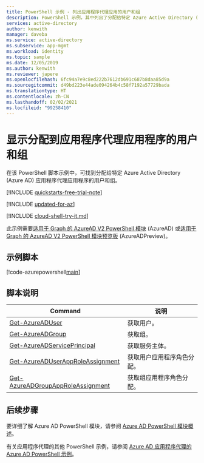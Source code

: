 ```yaml
---
title: PowerShell 示例 - 列出应用程序代理应用的用户和组
description: PowerShell 示例，其中列出了分配给特定 Azure Active Directory (Azure AD) 应用程序代理应用程序的所有用户和组。
services: active-directory
author: kenwith
manager: daveba
ms.service: active-directory
ms.subservice: app-mgmt
ms.workload: identity
ms.topic: sample
ms.date: 12/05/2019
ms.author: kenwith
ms.reviewer: japere
ms.openlocfilehash: 6fc94a7e9c8ed222b7612db691c687b8daa85d9a
ms.sourcegitcommit: d49bd223e44ade094264b4c58f7192a57729bada
ms.translationtype: HT
ms.contentlocale: zh-CN
ms.lasthandoff: 02/02/2021
ms.locfileid: "99258410"
---
```

# <a name="display-users-and-groups-assigned-to-an-application-proxy-application"></a>显示分配到应用程序代理应用程序的用户和组

在该 PowerShell 脚本示例中，可找到分配给特定 Azure Active Directory (Azure AD) 应用程序代理应用程序的用户和组。

[!INCLUDE [quickstarts-free-trial-note](../../../../includes/quickstarts-free-trial-note.md)]

[!INCLUDE [updated-for-az](../../../../includes/updated-for-az.md)]

[!INCLUDE [cloud-shell-try-it.md](../../../../includes/cloud-shell-try-it.md)]

此示例需要[适用于 Graph 的 AzureAD V2 PowerShell 模块](/powershell/azure/active-directory/install-adv2) (AzureAD) 或[适用于 Graph 的 AzureAD V2 PowerShell 模块预览版](/powershell/azure/active-directory/install-adv2?view=azureadps-2.0-preview) (AzureADPreview)。

## <a name="sample-script"></a>示例脚本

[!code-azurepowershell[main](~/powershell_scripts/application-proxy/display-users-group-of-an-app.ps1 "Display users and groups assigned to an Application Proxy application")]

## <a name="script-explanation"></a>脚本说明

| Command | 说明 |
|---|---|
| [Get-AzureADUser](/powershell/module/AzureAD/get-azureaduser)| 获取用户。 |
| [Get-AzureADGroup](/powershell/module/AzureAD/get-azureadgroup)| 获取组。 |
| [Get-AzureADServicePrincipal](/powershell/module/azuread/get-azureadserviceprincipal) | 获取服务主体。 |
| [Get-AzureADUserAppRoleAssignment](/powershell/module/AzureAD/get-azureaduserapproleassignment) | 获取用户应用程序角色分配。 |
| [Get-AzureADGroupAppRoleAssignment](/powershell/module/AzureAD/get-azureadgroupapproleassignment) | 获取组应用程序角色分配。 |

## <a name="next-steps"></a>后续步骤

要详细了解 Azure AD PowerShell 模块，请参阅 [Azure AD PowerShell 模块概述](/powershell/azure/active-directory/overview)。

有关应用程序代理的其他 PowerShell 示例，请参阅 [Azure AD 应用程序代理的 Azure AD PowerShell 示例](../application-proxy-powershell-samples.md)。
